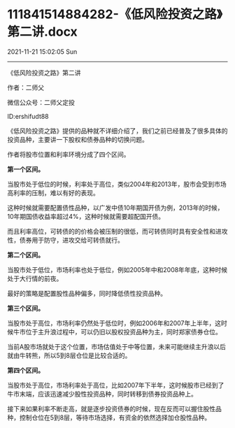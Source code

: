 # 111841514884282-《低风险投资之路》第二讲.docx

2021-11-21 15:02:05 Sun

----

《低风险投资之路》第二讲

作者：二师父

微信公众号：二师父定投

ID:ershifudt88

《低风险投资之路》提供的品种就不详细介绍了，我们之前已经普及了很多具体的投资品种，主要讲一下股权和债券品种的切换问题。

作者将股市位置和利率环境分成了四个区间。

__第一个区间。__

当股市处于低位的时候，利率处于高位，类似2004年和2013年，股市会受到市场高利率的压制，难以有好的表现。

这种时候就需要配置债性品种，以广发中债10年期国开债为例，2013年的时候，10年期国债收益率超过4%，这种时候就需要超配国开债。

而且利率高位，可转债的的价格会被压制的很低，而可转债同时具有安全性和进攻性，债券用于防守，进攻交给可转债就行。

__第二个区间。__

当股市处于低位，市场利率也处于低位，例如2005年中和2008年年底，这种时候处于大行情的前夜。

最好的策略是配置股性品种偏多，同时降低债性投资品种。

__第三个区间。__

当股市处于高位，市场利率仍然处于低位时，例如2006年和2007年上半年，这时候牛市位于主升浪过程中，可以仍旧以股权投资品种为主，同时郑家债券仓位。

当前A股市场就处于这个位置，市场估值处于中等位置，未来可能继续主升浪以后就由牛转熊，所以5到8层仓位是比较合适的。

__第四个区间。__

当股市处于高位，市场利率处于高位，比如2007年下半年，这时候股市已经到了牛市末端，应该迅速减少股性投资品种，同时转移到债券投资品种上。

接下来如果利率不断走高，就是逐步投资债券的时候，现在反而可以握住股性品种，控制仓位在5到8层，等待市场选择，有资金的依然选择加仓股性品种。

